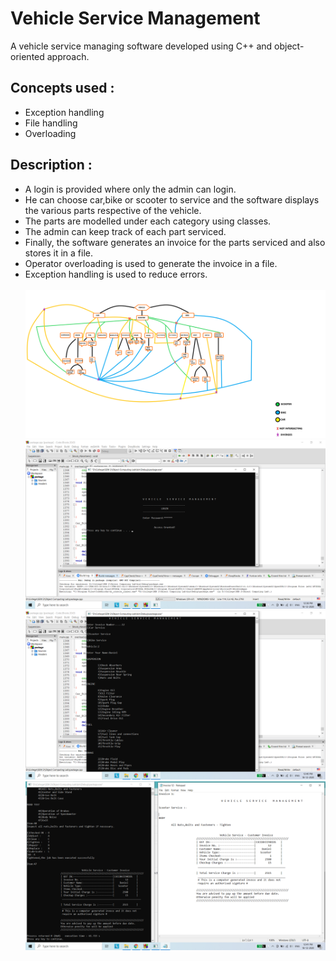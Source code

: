 # Vehicle Service Management
A vehicle service managing software developed using C++ and object-oriented approach.
## Concepts used :
* Exception handling
* File handling
* Overloading
## Description :
* A login is provided where only the admin can login.
* He can choose car,bike or scooter to service and the software displays the various parts respective of the vehicle.
* The parts are modelled under each category using classes.
* The admin can keep track of each part serviced.
* Finally, the software generates an invoice for the parts serviced and also stores it in a file.
* Operator overloading is used to generate the invoice in a file.
* Exception handling is used to reduce errors.<br><br>
![class](CLASS.png)
![image1](/images/1.png)
![image2](/images/2.png)
![image3](/images/3.png)
